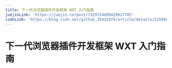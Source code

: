```yaml
---
title: 下一代浏览器插件开发框架 WXT 入门指南
juejinLink: 'https://juejin.cn/post/7329724409429917705'
csdnLink: 'https://blog.csdn.net/github_35432979/article/details/135948292'
---
```


# 下一代浏览器插件开发框架 WXT 入门指南

